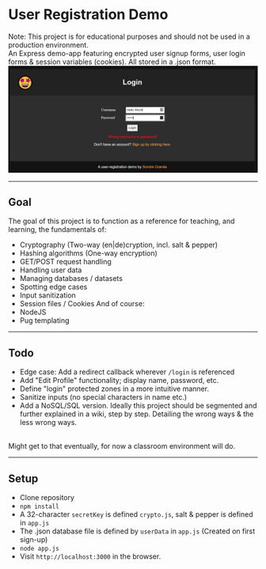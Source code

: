 # User Registration Demo
Note: This project is for educational purposes and should not be used in a production environment.<br>
An Express demo-app featuring encrypted user signup forms, user login forms & session variables (cookies). All stored in a .json format.
<br>
![Login preview](/assets/login.jpg)

---
## Goal
The goal of this project is to function as a reference for teaching, and learning, the fundamentals of:
- Cryptography (Two-way (en|de)cryption, incl. salt & pepper)
- Hashing algorithms (One-way encryption)
- GET/POST request handling
- Handling user data
- Managing databases / datasets
- Spotting edge cases
- Input sanitization
- Session files / Cookies
And of course:
- NodeJS
- Pug templating

---
## Todo
- Edge case: Add a redirect callback wherever `/login` is referenced
- Add "Edit Profile" functionality; display name, password, etc.
- Define "login" protected zones in a more intuitive manner.
- Sanitize inputs (no special characters in name etc.)
- Add a NoSQL/SQL version.
Ideally this project should be segmented and further explained in a wiki, step by step. Detailing the wrong ways & the less wrong ways.
<br>
Might get to that eventually, for now a classroom environment will do.

---
## Setup
- Clone repository
- `npm install`
- A 32-character `secretKey` is defined `crypto.js`, salt & pepper is defined in `app.js`
- The .json database file is defined by `userData` in `app.js` (Created on first sign-up)
- `node app.js`
- Visit `http://localhost:3000` in the browser.
